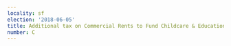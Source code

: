 ```yaml
---
locality: sf
election: '2018-06-05'
title: Additional tax on Commercial Rents to Fund Childcare & Education
number: C
---
```


